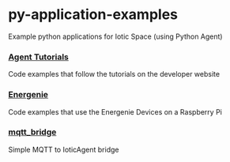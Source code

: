 # py-application-examples
Example python applications for Iotic Space (using Python Agent)

### [Agent Tutorials](agent_tutorial_code/getting_started/)
Code examples that follow the tutorials on the developer website

### [Energenie](energenie/)
Code examples that use the Energenie Devices on a Raspberry Pi

### [mqtt_bridge](mqtt_bridge/)
Simple MQTT to IoticAgent bridge
